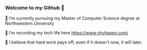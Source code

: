 ### Welcome to my Github 👋

🔭 I’m currently pursuing my Master of Computer Science degree at Northwestern University

🌱 I’m recording my tech life here https://www.yhyhappy.com/

🔭 I believe that hard work pays off, even if it doesn't now, it will later.

<!--
**Peters-17/Peters-17** is a ✨ _special_ ✨ repository because its `README.md` (this file) appears on your GitHub profile.
[![Anurag's GitHub stats](https://github-readme-stats.vercel.app/api?username=Peters-17&count_private=true&hide=stars,issues)](https://github.com/Peters-17/github-readme-stats)
Here are some ideas to get you started:
🌱 I’m currently looking for SDE jobs in 2024
- 🔭 I’m currently working on ...
- 🌱 I’m currently learning ...
- 👯 I’m looking to collaborate on ...
- 🤔 I’m looking for help with ...
- 💬 Ask me about ...
- 📫 How to reach me: ...
- 😄 Pronouns: ...
- ⚡ Fun fact: ...
-->
